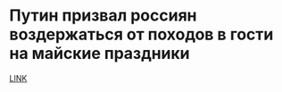 # Путин призвал россиян воздержаться от походов в гости на майские праздники



[LINK](https://varlamov.ru/3874483.html)